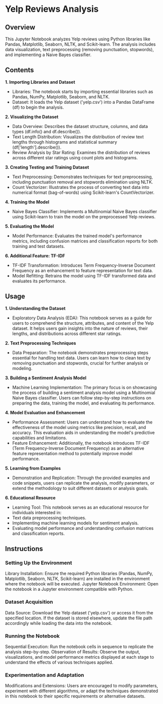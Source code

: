 # Yelp Reviews Analysis

## Overview
This Jupyter Notebook analyzes Yelp reviews using Python libraries like Pandas, Matplotlib, Seaborn, NLTK, and Scikit-learn. The analysis includes data visualization, text preprocessing (removing punctuation, stopwords), and implementing a Naive Bayes classifier.

## Contents
**1. Importing Libraries and Dataset**
- Libraries: The notebook starts by importing essential libraries such as Pandas, NumPy, Matplotlib, Seaborn, and NLTK.
- Dataset: It loads the Yelp dataset ('yelp.csv') into a Pandas DataFrame (df) to begin the analysis.

**2. Visualizing the Dataset**
- Data Overview: Describes the dataset structure, columns, and data types (df.info() and df.describe()).
- Text Length Distribution: Visualizes the distribution of review text lengths through histograms and statistical summary (df['length'].describe()).
- Review Analysis by Star Rating: Examines the distribution of reviews across different star ratings using count plots and histograms.

**3. Creating Testing and Training Dataset**
- Text Preprocessing: Demonstrates techniques for text preprocessing, including punctuation removal and stopwords elimination using NLTK.
- Count Vectorizer: Illustrates the process of converting text data into numerical format (bag-of-words) using Scikit-learn's CountVectorizer.

**4. Training the Model**
- Naive Bayes Classifier: Implements a Multinomial Naive Bayes classifier using Scikit-learn to train the model on the preprocessed Yelp reviews.

**5. Evaluating the Model**
- Model Performance: Evaluates the trained model's performance metrics, including confusion matrices and classification reports for both training and test datasets.

**6. Additional Feature: TF-IDF**
- TF-IDF Transformation: Introduces Term Frequency-Inverse Document Frequency as an enhancement to feature representation for text data.
- Model Refitting: Retrains the model using TF-IDF transformed data and evaluates its performance.

## Usage
**1. Understanding the Dataset**
- Exploratory Data Analysis (EDA): This notebook serves as a guide for users to comprehend the structure, attributes, and content of the Yelp dataset. It helps users gain insights into the nature of reviews, their lengths, and distributions across different star ratings.

**2. Text Preprocessing Techniques**
- Data Preparation: The notebook demonstrates preprocessing steps essential for handling text data. Users can learn how to clean text by removing punctuation and stopwords, crucial for further analysis or modeling.

**3. Building a Sentiment Analysis Model**
- Machine Learning Implementation: The primary focus is on showcasing the process of building a sentiment analysis model using a Multinomial Naive Bayes classifier. Users can follow step-by-step instructions on preparing the data, training the model, and evaluating its performance.

**4. Model Evaluation and Enhancement**
- Performance Assessment: Users can understand how to evaluate the effectiveness of the model using metrics like precision, recall, and accuracy. This evaluation aids in understanding the model's predictive capabilities and limitations.
- Feature Enhancement: Additionally, the notebook introduces TF-IDF (Term Frequency-Inverse Document Frequency) as an alternative feature representation method to potentially improve model performance.

**5. Learning from Examples**
- Demonstration and Replication: Through the provided examples and code snippets, users can replicate the analysis, modify parameters, or extend the methodology to suit different datasets or analysis goals.

**6. Educational Resource**
- Learning Tool: This notebook serves as an educational resource for individuals interested in:
- Text data preprocessing techniques.
- Implementing machine learning models for sentiment analysis.
- Evaluating model performance and understanding confusion matrices and classification reports.

## Instructions
### Setting Up the Environment
Library Installation: Ensure the required Python libraries (Pandas, NumPy, Matplotlib, Seaborn, NLTK, Scikit-learn) are installed in the environment where the notebook will be executed.
Jupyter Notebook Environment: Open the notebook in a Jupyter environment compatible with Python.
### Dataset Acquisition
Data Source: Download the Yelp dataset ('yelp.csv') or access it from the specified location. If the dataset is stored elsewhere, update the file path accordingly while loading the data into the notebook.
### Running the Notebook
Sequential Execution: Run the notebook cells in sequence to replicate the analysis step-by-step.
Observation of Results: Observe the output, visualizations, and model performance metrics displayed at each stage to understand the effects of various techniques applied.
### Experimentation and Adaptation
Modifications and Extensions: Users are encouraged to modify parameters, experiment with different algorithms, or adapt the techniques demonstrated in this notebook to their specific requirements or alternative datasets.

